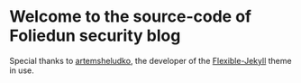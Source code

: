 # Welcome to the source-code of Foliedun security blog


Special thanks to [artemsheludko](https://github.com/artemsheludko), the developer of the [Flexible-Jekyll](https://github.com/artemsheludko/flexible-jekyll) theme in use.
